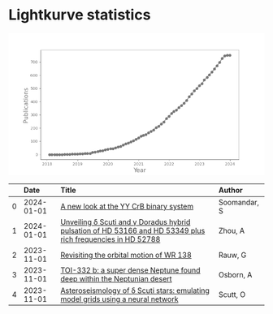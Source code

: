 
<h1>Lightkurve statistics</h1>

![publications](out/lightkurve-publications.png)  

|    | Date       | Title                                                                                                                                                                         | Author       |
|---:|:-----------|:------------------------------------------------------------------------------------------------------------------------------------------------------------------------------|:-------------|
|  0 | 2024-01-01 | [A new look at the YY CrB binary system](https://ui.adsabs.harvard.edu/abs/2024NewA..10502112S/abstract)                                                                      | Soomandar, S |
|  1 | 2024-01-01 | [Unveiling δ Scuti and γ Doradus hybrid pulsation of HD 53166 and HD 53349 plus rich frequencies in HD 52788](https://ui.adsabs.harvard.edu/abs/2024NewA..10502081Z/abstract) | Zhou, A      |
|  2 | 2023-11-01 | [Revisiting the orbital motion of WR 138](https://ui.adsabs.harvard.edu/abs/2023NewA..10402062R/abstract)                                                                     | Rauw, G      |
|  3 | 2023-11-01 | [TOI-332 b: a super dense Neptune found deep within the Neptunian desert](https://ui.adsabs.harvard.edu/abs/2023MNRAS.526..548O/abstract)                                     | Osborn, A    |
|  4 | 2023-11-01 | [Asteroseismology of δ Scuti stars: emulating model grids using a neural network](https://ui.adsabs.harvard.edu/abs/2023MNRAS.525.5235S/abstract)                             | Scutt, O     |
    